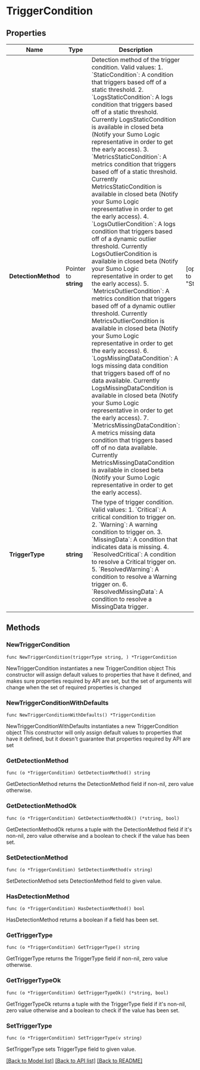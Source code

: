 # TriggerCondition

## Properties

Name | Type | Description | Notes
------------ | ------------- | ------------- | -------------
**DetectionMethod** | Pointer to **string** | Detection method of the trigger condition. Valid values:   1. &#x60;StaticCondition&#x60;: A condition that triggers based off of a static threshold.   2. &#x60;LogsStaticCondition&#x60;: A logs condition that triggers based off of a static threshold. Currently LogsStaticCondition is available in closed beta (Notify your Sumo Logic representative in order to get the early access).   3. &#x60;MetricsStaticCondition&#x60;: A metrics condition that triggers based off of a static threshold. Currently MetricsStaticCondition is available in closed beta (Notify your Sumo Logic representative in order to get the early access).   4. &#x60;LogsOutlierCondition&#x60;: A logs condition that triggers based off of a dynamic outlier threshold. Currently LogsOutlierCondition is available in closed beta (Notify your Sumo Logic representative in order to get the early access).   5. &#x60;MetricsOutlierCondition&#x60;: A metrics condition that triggers based off of a dynamic outlier threshold. Currently MetricsOutlierCondition is available in closed beta (Notify your Sumo Logic representative in order to get the early access).   6. &#x60;LogsMissingDataCondition&#x60;: A logs missing data condition that triggers based off of no data available. Currently LogsMissingDataCondition is available in closed beta (Notify your Sumo Logic representative in order to get the early access).   7. &#x60;MetricsMissingDataCondition&#x60;: A metrics missing data condition that triggers based off of no data available. Currently MetricsMissingDataCondition is available in closed beta (Notify your Sumo Logic representative in order to get the early access). | [optional] [default to "StaticCondition"]
**TriggerType** | **string** | The type of trigger condition. Valid values:   1. &#x60;Critical&#x60;: A critical condition to trigger on.   2. &#x60;Warning&#x60;: A warning condition to trigger on.   3. &#x60;MissingData&#x60;: A condition that indicates data is missing.   4. &#x60;ResolvedCritical&#x60;: A condition to resolve a Critical trigger on.   5. &#x60;ResolvedWarning&#x60;: A condition to resolve a Warning trigger on.   6. &#x60;ResolvedMissingData&#x60;: A condition to resolve a MissingData trigger. | 

## Methods

### NewTriggerCondition

`func NewTriggerCondition(triggerType string, ) *TriggerCondition`

NewTriggerCondition instantiates a new TriggerCondition object
This constructor will assign default values to properties that have it defined,
and makes sure properties required by API are set, but the set of arguments
will change when the set of required properties is changed

### NewTriggerConditionWithDefaults

`func NewTriggerConditionWithDefaults() *TriggerCondition`

NewTriggerConditionWithDefaults instantiates a new TriggerCondition object
This constructor will only assign default values to properties that have it defined,
but it doesn't guarantee that properties required by API are set

### GetDetectionMethod

`func (o *TriggerCondition) GetDetectionMethod() string`

GetDetectionMethod returns the DetectionMethod field if non-nil, zero value otherwise.

### GetDetectionMethodOk

`func (o *TriggerCondition) GetDetectionMethodOk() (*string, bool)`

GetDetectionMethodOk returns a tuple with the DetectionMethod field if it's non-nil, zero value otherwise
and a boolean to check if the value has been set.

### SetDetectionMethod

`func (o *TriggerCondition) SetDetectionMethod(v string)`

SetDetectionMethod sets DetectionMethod field to given value.

### HasDetectionMethod

`func (o *TriggerCondition) HasDetectionMethod() bool`

HasDetectionMethod returns a boolean if a field has been set.

### GetTriggerType

`func (o *TriggerCondition) GetTriggerType() string`

GetTriggerType returns the TriggerType field if non-nil, zero value otherwise.

### GetTriggerTypeOk

`func (o *TriggerCondition) GetTriggerTypeOk() (*string, bool)`

GetTriggerTypeOk returns a tuple with the TriggerType field if it's non-nil, zero value otherwise
and a boolean to check if the value has been set.

### SetTriggerType

`func (o *TriggerCondition) SetTriggerType(v string)`

SetTriggerType sets TriggerType field to given value.



[[Back to Model list]](../README.md#documentation-for-models) [[Back to API list]](../README.md#documentation-for-api-endpoints) [[Back to README]](../README.md)


